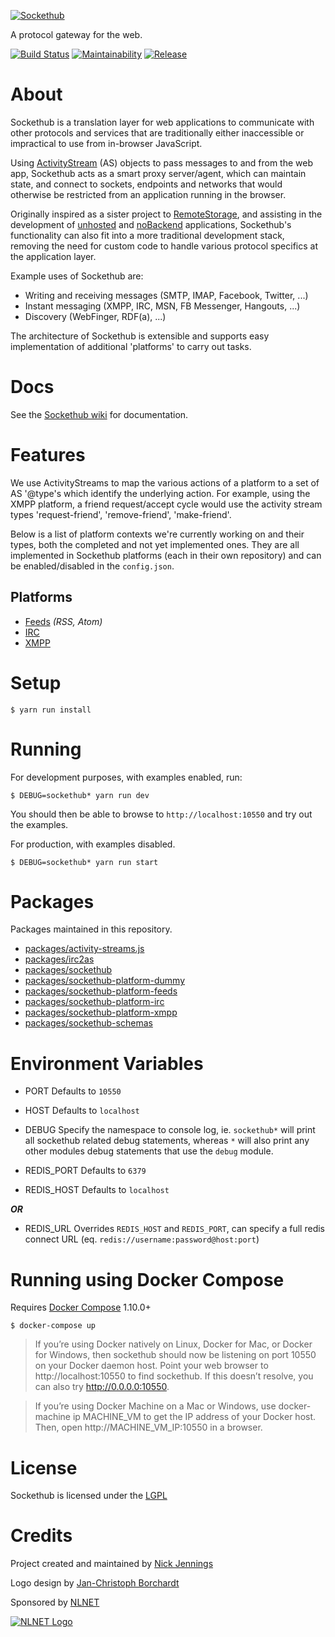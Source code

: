 [![Sockethub](http://sockethub.org/res/img/sockethub-logo.svg)](http://sockethub.org)

A protocol gateway for the web.

[![Build Status](http://img.shields.io/travis/sockethub/sockethub.svg?style=flat)](https://travis-ci.org/sockethub/sockethub)
[![Maintainability](https://api.codeclimate.com/v1/badges/95912fc801271faf44f6/maintainability)](https://codeclimate.com/github/sockethub/sockethub/maintainability)
[![Release](https://img.shields.io/npm/v/sockethub.svg?style=flat)](https://github.com/sockethub/sockethub/releases)

# About
Sockethub is a translation layer for web applications to communicate with other protocols and services that are traditionally either inaccessible or impractical to use from in-browser JavaScript.

Using [ActivityStream](http://activitystrea.ms/) (AS) objects to pass messages to and from the web app, Sockethub acts as a smart proxy server/agent, which can maintain state, and connect to sockets, endpoints and networks that would otherwise be restricted from an application running in the browser.

Originally inspired as a sister project to [RemoteStorage](https://remotestorage.io), and assisting in the development of [unhosted](http://unhosted.org) and [noBackend](http://nobackend.org) applications, Sockethub's functionality can also fit into a more traditional development stack, removing the need for custom code to handle various protocol specifics at the application layer.

Example uses of Sockethub are:

* Writing and receiving messages (SMTP, IMAP, Facebook, Twitter, ...)
* Instant messaging (XMPP, IRC, MSN, FB Messenger, Hangouts, ...)
* Discovery (WebFinger, RDF(a), ...)

The architecture of Sockethub is extensible and supports easy implementation of additional 'platforms' to carry out tasks.

# Docs

See the [Sockethub wiki](https://github.com/sockethub/sockethub/wiki) for documentation.

# Features

We use ActivityStreams to map the various actions of a platform to a set of AS '@type's which identify the underlying action. For example, using the XMPP platform, a friend request/accept cycle would use the activity stream types 'request-friend', 'remove-friend', 'make-friend'.

Below is a list of platform contexts we're currently working on and their types, both the completed and not yet implemented ones. They are all implemented in Sockethub platforms (each in their own repository) and can be enabled/disabled in the `config.json`.

## Platforms

* [Feeds](packages/sockethub-platform-feeds) *(RSS, Atom)*
* [IRC](packages/sockethub-platform-irc) 
* [XMPP](packages/sockethub-platform-xmpp) 

# Setup

`$ yarn run install`

# Running

For development purposes, with examples enabled, run:

`$ DEBUG=sockethub* yarn run dev`

You should then be able to browse to `http://localhost:10550` and try out the examples.

For production, with examples disabled.

`$ DEBUG=sockethub* yarn run start`

# Packages

Packages maintained in this repository.

* [packages/activity-streams.js](packages/activity-streams.js)
* [packages/irc2as](packages/irc2as)
* [packages/sockethub](packages/sockethub)
* [packages/sockethub-platform-dummy](packages/sockethub-platform-dummy)
* [packages/sockethub-platform-feeds](packages/sockethub-platform-feeds)
* [packages/sockethub-platform-irc](packages/sockethub-platform-irc)
* [packages/sockethub-platform-xmpp](packages/sockethub-platform-xmpp)
* [packages/sockethub-schemas](packages/sockethub-schemas)

# Environment Variables

* PORT
Defaults to `10550`
* HOST
Defaults to `localhost`
* DEBUG
Specify the namespace to console log, ie. `sockethub*` will print all sockethub related debug statements, whereas `*` will also print any other modules debug statements that use the `debug` module.

* REDIS_PORT
Defaults to `6379`
* REDIS_HOST
Defaults to `localhost`

***OR***

* REDIS_URL
Overrides `REDIS_HOST` and `REDIS_PORT`, can specify a full redis connect URL (eq. `redis://username:password@host:port`)

# Running using Docker Compose

Requires [Docker Compose](https://docs.docker.com/compose/) 1.10.0+

`$ docker-compose up`

> If you’re using Docker natively on Linux, Docker for Mac, or Docker for
> Windows, then sockethub should now be listening on port 10550 on your Docker
> daemon host. Point your web browser to http://localhost:10550 to find
> sockethub. If this doesn’t resolve, you can also try
> http://0.0.0.0:10550.

> If you’re using Docker Machine on a Mac or Windows, use docker-machine ip
> MACHINE_VM to get the IP address of your Docker host. Then, open
> http://MACHINE_VM_IP:10550 in a browser.

# License

Sockethub is licensed under the [LGPL](https://github.com/sockethub/sockethub/blob/master/LICENSE)

# Credits

Project created and maintained by [Nick Jennings](http://github.com/silverbucket)

Logo design by [Jan-Christoph Borchardt](http://jancborchardt.net)

Sponsored by [NLNET](http://nlnet.nl)

[![NLNET Logo](http://sockethub.org/res/img/nlnet-logo.svg)](http://nlnet.nl)

